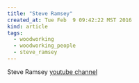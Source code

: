 ```yaml
---
title: "Steve Ramsey"
created_at: Tue Feb  9 09:42:22 MST 2016
kind: article
tags:
  - woodworking
  - woodworking_people
  - steve_ramsey
---
```


Steve Ramsey <a href="https://www.youtube.com/user/stevinmarin" target="_blank">youtube channel</a>

<!--
html boilerplate
<a href="" target="_blank"></a>
<img src="" width="400px">
-->



